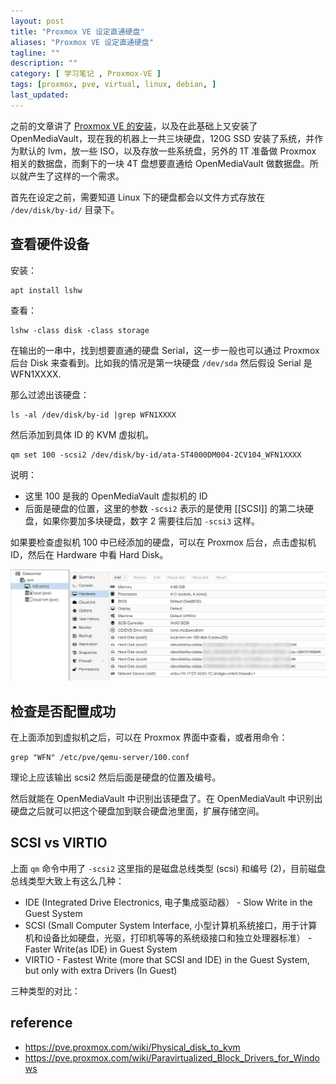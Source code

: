 ```yaml
---
layout: post
title: "Proxmox VE 设定直通硬盘"
aliases: "Proxmox VE 设定直通硬盘"
tagline: ""
description: ""
category: [ 学习笔记 , Proxmox-VE ]
tags: [proxmox, pve, virtual, linux, debian, ]
last_updated:
---
```


之前的文章讲了 [Proxmox VE 的安装](/post/2020/03/proxmox-install-and-setup.html)，以及在此基础上又安装了 OpenMediaVault，现在我的机器上一共三块硬盘，120G SSD 安装了系统，并作为默认的 lvm，放一些 ISO，以及存放一些系统盘，另外的 1T 准备做 Proxmox 相关的数据盘，而剩下的一块 4T 盘想要直通给 OpenMediaVault 做数据盘。所以就产生了这样的一个需求。

首先在设定之前，需要知道 Linux 下的硬盘都会以文件方式存放在 `/dev/disk/by-id/` 目录下。

## 查看硬件设备
安装：

	apt install lshw

查看：

	lshw -class disk -class storage

在输出的一串中，找到想要直通的硬盘 Serial，这一步一般也可以通过 Proxmox 后台 Disk 来查看到。比如我的情况是第一块硬盘 `/dev/sda` 然后假设 Serial 是 WFN1XXXX.

那么过滤出该硬盘：

	ls -al /dev/disk/by-id |grep WFN1XXXX

然后添加到具体 ID 的 KVM 虚拟机。

	qm set 100 -scsi2 /dev/disk/by-id/ata-ST4000DM004-2CV104_WFN1XXXX

说明：

- 这里 100 是我的 OpenMediaVault 虚拟机的 ID
- 后面是硬盘的位置，这里的参数 `-scsi2` 表示的是使用 [[SCSI]] 的第二块硬盘，如果你要加多块硬盘，数字 2 需要往后加 `-scsi3` 这样。

如果要检查虚拟机 100 中已经添加的硬盘，可以在 Proxmox 后台，点击虚拟机 ID，然后在 Hardware 中看 Hard Disk。

![pve-hard-disk-pass-through.png](/assets/pve-hard-disk-pass-through.png)


## 检查是否配置成功
在上面添加到虚拟机之后，可以在 Proxmox 界面中查看，或者用命令：

	grep "WFN" /etc/pve/qemu-server/100.conf

理论上应该输出 scsi2 然后后面是硬盘的位置及编号。

然后就能在 OpenMediaVault 中识别出该硬盘了。在 OpenMediaVault 中识别出硬盘之后就可以把这个硬盘加到联合硬盘池里面，扩展存储空间。

## SCSI vs VIRTIO
上面 `qm` 命令中用了 `-scsi2` 这里指的是磁盘总线类型 (scsi) 和编号 (2)，目前磁盘总线类型大致上有这么几种：

- IDE (Integrated Drive Electronics, 电子集成驱动器） - Slow Write in the Guest System
- SCSI (Small Computer System Interface, 小型计算机系统接口，用于计算机和设备比如硬盘，光驱，打印机等等的系统级接口和独立处理器标准） - Faster Write(as IDE) in Guest System
- VIRTIO - Fastest Write (more that SCSI and IDE) in the Guest System, but only with extra Drivers (In Guest)

三种类型的对比：



## reference

- <https://pve.proxmox.com/wiki/Physical_disk_to_kvm>
- <https://pve.proxmox.com/wiki/Paravirtualized_Block_Drivers_for_Windows>
